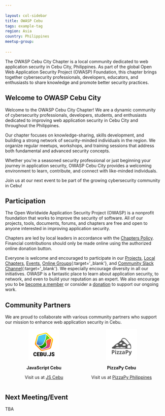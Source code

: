 ```yaml
---

layout: col-sidebar
title: OWASP Cebu
tags: example-tag
region: Asia
country: Philippines
meetup-group:

---
```


The OWASP Cebu City Chapter is a local community dedicated to web application security in Cebu City, Philippines. As part of the global Open Web Application Security Project (OWASP) Foundation, this chapter brings together cybersecurity professionals, developers, educators, and enthusiasts to share knowledge and promote better security practices.


## Welcome to OWASP Cebu City

Welcome to the OWASP Cebu City Chapter! We are a dynamic community of cybersecurity professionals, developers, students, and enthusiasts dedicated to improving web application security in Cebu City and throughout the Philippines.

Our chapter focuses on knowledge-sharing, skills development, and building a strong network of security-minded individuals in the region. We organize regular meetups, workshops, and training sessions that address both fundamental and advanced security concepts.

Whether you're a seasoned security professional or just beginning your journey in application security, OWASP Cebu City provides a welcoming environment to learn, contribute, and connect with like-minded individuals.

Join us at our next event to be part of the growing cybersecurity community in Cebu!

## Participation
The Open Worldwide Application Security Project (OWASP) is a nonprofit foundation that works to improve the security of software. All of our projects, tools, documents, forums, and chapters are free and open to anyone interested in improving application security. 

Chapters are led by local leaders in accordance with the [Chapters Policy](/www-policy/operational/chapters). Financial contributions should only be made online using the authorized online donation button. 

Everyone is welcome and encouraged to participate in our [Projects](/projects/), [Local Chapters](/chapters/), [Events](/events/), [Online Groups](https://groups.google.com/a/owasp.com/){:target='_blank'}, and [Community Slack Channel](https://owasp.slack.com/){:target='_blank'}. We especially encourage diversity in all our initiatives. OWASP is a fantastic place to learn about application security, to network, and even to build your reputation as an expert. We also encourage you to be [become a member](/membership/) or consider a [donation](/donate/) to support our ongoing work.

## Community Partners

We are proud to collaborate with various community partners who support our mission to enhance web application security in Cebu.

<div style="display: flex; justify-content: space-around; align-items: center;">
  <div style="text-align: center; width: 45%;">
    <img src="assets/images/js_cebu.png" alt="JavaScript Cebu" style="width: 100px;">
    <p><strong>JavaScript Cebu</strong></p>
    <p>Visit us at <a href="https://www.jscebu.org/">JS Cebu</a></p>
  </div>
  <div style="text-align: center; width: 45%;">
    <img src="assets/images/pizzapy_big_pie.png" alt="PizzaPy Cebu" style="width: 100px;">
    <p><strong>PizzaPy Cebu</strong></p>
    <p>Visit us at <a href="https://www.pizzapy.ph/">PizzaPy Philippines</a></p>
  </div>
</div>


Next Meeting/Event <!-- You should keep this section as it will populate your meetup events -->
---------------------
TBA

<!-- You should delete this comment

Standard Chapter Page Template
This is an example of a Project or Chapter page.
Please change these items to indicate the actual information you wish to present. In addition to this information, the 'front-matter' above the text should be modified to reflect your actual information.  An explanation of each of the front-matter items is below:

{front matter for this file}

```
- layout: This is the layout used by project and chapter pages.  You should leave this value as col-sidebar
- title: This is the title of your project or chapter page, usually the name.  For example, OWASP Zed Attack Proxy or OWASP Baltimore
- tags: This is a space-delimited list of tags you associate with your project or chapter.  If you are using tabs, at least one of these tags should be unique in order to be used in the tabs files (an example tab is included in this repo) 
- region: This is the region you are in according to our data
```

{copy for this file (index.md)}
Replace the text above the commented area with your information in the format below:
```
## Welcome
Include some information here about your chapter

## Participation
The Open Worldwide Application Security Project (OWASP) is a nonprofit foundation that works to improve the security of software. All of our projects ,tools, documents, forums, and chapters are free and open to anyone interested in improving application security. 

Chapters are led by local leaders in accordance with the [Chapter Leader Handbook](/www-policy/rules-of-procedure/chapter-handbook). Financial contributions should only be made online using the authorized online donation button. To be a SPEAKER at ANY OWASP Chapter in the world simply review the [speaker agreement](/www-policy/speaker-agreement) and then contact the local chapter leader with details of what OWASP Project, independent research, or related software security topic you would like to present.

Everyone is welcome and encouraged to participate in our [Projects](/projects), [Local Chapters](/chapters), [Events](/events), [Online Groups](https://groups.google.com/a/owasp.com/){:target='_blank'}, and [Community Slack Channel](https://owasp.slack.com/){:target='_blank'}. We especially encourage diversity in all our initiatives. OWASP is a fantastic place to learn about application security, to network, and even to build your reputation as an expert. We also encourage you to be [become a member](/membership) or consider a [donation](/donate) to support our ongoing work.

## Next Meeting/Event
---------------------
{% comment %}
{% include chapter_events.html group=page.meetup-group %}
{% endcomment %}

```
{info.md}

This separate file is where you should place links to your Google Group and Meetup page. It will be automatically rendered in the column sidebar.

{leaders.md}

Another separate file that should simply include each leaders name with mailto link as a list. It will also be automatically rendered in the column sidebar.

-->
